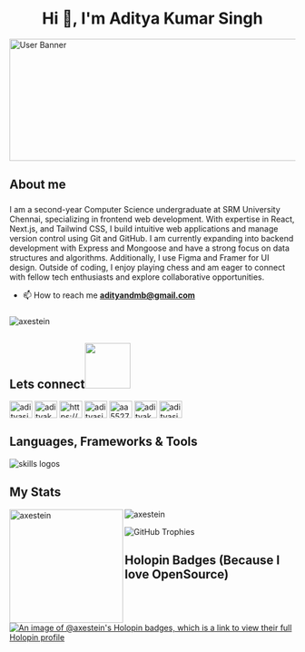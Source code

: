 <h1 align="center">Hi 👋, I'm Aditya Kumar Singh</h1>

<img src="https://github.com/user-attachments/assets/1800c660-ac8d-40a3-810e-05b575bf954e" alt="User Banner" height="215" width="900" />

###

<h2 align="left">About me</h2>

###

<p align="left">I am a second-year Computer Science undergraduate at SRM University Chennai, specializing in frontend web development. With expertise in React, Next.js, and Tailwind CSS, I build intuitive web applications and manage version control using Git and GitHub. I am currently expanding into backend development with Express and Mongoose and have a strong focus on data structures and algorithms. Additionally, I use Figma and Framer for UI design. Outside of coding, I enjoy playing chess and am eager to connect with fellow tech enthusiasts and explore collaborative opportunities.
  
- 📫 How to reach me **adityandmb@gmail.com**

</p> 

###

<p align="left"> <img src="https://komarev.com/ghpvc/?username=axestein&label=Profile%20views&color=0e75b6&style=flat" alt="axestein" /> </p>

###

<h2 align="left">Lets connect<img src='https://raw.githubusercontent.com/ShahriarShafin/ShahriarShafin/main/Assets/handshake.gif' width="80px"></h2>
<p align="left">
<a href="https://twitter.com/adityasingh7211" target="blank"><img align="center" src="https://raw.githubusercontent.com/rahuldkjain/github-profile-readme-generator/master/src/images/icons/Social/twitter.svg" alt="adityasingh7211" height="30" width="40" /></a>
<a href="https://linkedin.com/in/adityakumarsingh2005" target="blank"><img align="center" src="https://raw.githubusercontent.com/rahuldkjain/github-profile-readme-generator/master/src/images/icons/Social/linked-in-alt.svg" alt="adityakumarsingh2005" height="30" width="40" /></a>
<a href="https://stackoverflow.com/users/https://stackoverflow.com/users/23569827/aditya-kumar-singh" target="blank"><img align="center" src="https://raw.githubusercontent.com/rahuldkjain/github-profile-readme-generator/master/src/images/icons/Social/stack-overflow.svg" alt="https://stackoverflow.com/users/23569827/aditya-kumar-singh" height="30" width="40" /></a>
<a href="https://www.codechef.com/users/adityasingh_01" target="blank"><img align="center" src="https://cdn.jsdelivr.net/npm/simple-icons@3.1.0/icons/codechef.svg" alt="adityasingh_01" height="30" width="40" /></a>
<a href="https://www.hackerrank.com/aa5527" target="blank"><img align="center" src="https://raw.githubusercontent.com/rahuldkjain/github-profile-readme-generator/master/src/images/icons/Social/hackerrank.svg" alt="aa5527" height="30" width="40" /></a>
<a href="https://www.leetcode.com/adityakumarsingh7209" target="blank"><img align="center" src="https://raw.githubusercontent.com/rahuldkjain/github-profile-readme-generator/master/src/images/icons/Social/leet-code.svg" alt="adityakumarsingh7209" height="30" width="40" /></a>
<a href="https://auth.geeksforgeeks.org/user/adityasingh2005" target="blank"><img align="center" src="https://raw.githubusercontent.com/rahuldkjain/github-profile-readme-generator/master/src/images/icons/Social/geeks-for-geeks.svg" alt="adityasingh2005" height="30" width="40" /></a>
</p>

###

<div align="left">
  <h2>Languages, Frameworks & Tools</h2>
  <img src="https://skillicons.dev/icons?i=git,github,nodejs,html,css,tailwind,js,ts,react,nextjs,java,c,cpp,py,mongodb,express,vercel,figma,vscode,gcp,threejs,autocad,mysql,spring" alt="skills logos" />
</div>

###

<h2>My Stats</h2>

<p><img align="left" src="https://gitmystat.vercel.app/user?theme=light&username=Axestein" alt="axestein"  height="200" /></p>

<p><img align="center" src="https://github-readme-streak-stats.herokuapp.com/?user=axestein&" alt="axestein" /></p>

![GitHub Trophies](https://github-trophies.vercel.app/?username=Axestein&theme=darkhub&no-frame=false&no-bg=false&margin-w=4)

###

<h2 align="left">Holopin Badges (Because I love OpenSource)</h2>

###

[![An image of @axestein's Holopin badges, which is a link to view their full Holopin profile](https://holopin.me/axestein)](https://holopin.io/@axestein)

###

